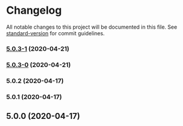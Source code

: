 # Changelog

All notable changes to this project will be documented in this file. See [standard-version](https://github.com/conventional-changelog/standard-version) for commit guidelines.

### [5.0.3-1](https://github.com/americanexpress/one-app/compare/v5.0.2-prerelease...v5.0.3-1) (2020-04-21)

### [5.0.3-0](https://github.com/americanexpress/one-app/compare/v5.0.2-prerelease...v5.0.3-0) (2020-04-21)

### 5.0.2 (2020-04-17)

### 5.0.1 (2020-04-17)

## 5.0.0 (2020-04-17)
